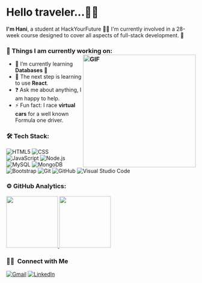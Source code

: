 # Hello traveler...🚶‍♂️
**I'm Hani**, a student at HackYourFuture 👨‍💻 
 I'm currently involved in a 28-week course designed to cover all aspects of full-stack development. 🚀  
  
### 🌱 Things I am currently working on:             <img align="right" alt="GIF" height="300px" src="tenor.gif" />

- 🔭 I’m currently learning **Databases** 🤩  
- 🌱 The next step is learning to use **React**.  
- ❓ Ask me about anything, I am happy to help.  
- ⚡ Fun fact: I race **virtual cars** for a well known Formula one driver.  


### 🛠 Tech Stack:  

  ![HTML5](https://img.shields.io/badge/-HTML5-333333?style=flat&logo=HTML5)
  ![CSS](https://img.shields.io/badge/-CSS-333333?style=flat&logo=CSS3&logoColor=1572B6)
  ![JavaScript](https://img.shields.io/badge/-JavaScript-333333?style=flat&logo=javascript)
  ![Node.js](https://img.shields.io/badge/-Node.js-333333?style=flat&logo=Node.js)
  ![MySQL](https://img.shields.io/badge/-MySQL-333333?style=flat&logo=mysql&logoColor=white)
  ![MongoDB](https://img.shields.io/badge/-MongoDB-333333?style=flat&logo=mongodb&logoColor=white)
  ![Bootstrap](https://img.shields.io/badge/-Bootstrap-333333?style=flat&logo=bootstrap&logoColor=563D7C)
  ![Git](https://img.shields.io/badge/-Git-333333?style=flat&logo=git)
  ![GitHub](https://img.shields.io/badge/-GitHub-333333?style=flat&logo=github)
  ![Visual Studio Code](https://img.shields.io/badge/-Visual%20Studio%20Code-333333?style=flat&logo=visual-studio-code&logoColor=007ACC)

### ⚙️ GitHub Analytics:

 <a href="https://github.com/AVS1508">
  <img height="137px" src="https://github-readme-stats-eight-theta.vercel.app/api?username=Hani-AS&show_icons=true&theme=algolia&include_all_commits=true&count_private=true"/>
  <img height="137px" src="https://github-readme-stats-eight-theta.vercel.app/api/top-langs/?username=Hani-AS&layout=compact&langs_count=8&theme=algolia"/>
</a>

### 🤝🏻 &nbsp;Connect with Me

 [![Gmail](https://img.shields.io/badge/-GMAIL-D14836?style=for-the-badge&logo=gmail&logoColor=white)](mailto:h.sabti87@gmail.com)
[![LinkedIn](https://img.shields.io/badge/-LINKEDIN-0077B5?style=for-the-badge&logo=linkedin&logoColor=white)](https://www.linkedin.com/in/hani-al-sabti/)
